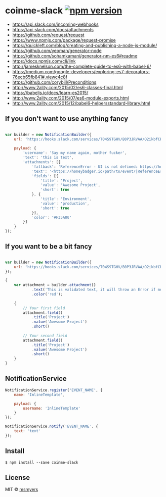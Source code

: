 # coinme-slack  [![npm version](https://badge.fury.io/js/coinme-slack.svg)](https://badge.fury.io/js/coinme-slack)

* https://api.slack.com/incoming-webhooks
* https://api.slack.com/docs/attachments
* https://github.com/request/request
* https://www.npmjs.com/package/request-promise
* https://quickleft.com/blog/creating-and-publishing-a-node-js-module/
* https://github.com/yeoman/generator-node
* https://github.com/sohamkamani/generator-nm-es6#readme
* https://docs.npmjs.com/cli/link
* http://jamesknelson.com/the-complete-guide-to-es6-with-babel-6/
* https://medium.com/google-developers/exploring-es7-decorators-76ecb65fb841#.viewc4c8f
* https://github.com/corybill/Preconditions
* http://www.2ality.com/2015/02/es6-classes-final.html
* https://babeljs.io/docs/learn-es2015/
* http://www.2ality.com/2015/07/es6-module-exports.html
* http://www.2ality.com/2015/12/babel6-helpersstandard-library.html

## If you don't want to use anything fancy

```javascript

var builder = new NotificationBuilder({
    url: 'https://hooks.slack.com/services/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',
    
    payload: {
        'username': 'Say my name again, mother fucker',
        'text': 'this is text',
        'attachments': [{
            'fallback': 'ReferenceError - UI is not defined: https://honeybadger.io/path/to/event/',
            'text': '<https://honeybadger.io/path/to/event/|ReferenceError> - UI is not defined',
            'fields': [{
                'title': 'Project',
                'value': 'Awesome Project',
                'short': true
            }, {
                'title': 'Environment',
                'value': 'production',
                'short': true
            }],
            'color': '#F35A00'
        }]
    }
});
```

## If you want to be a bit fancy

```javascript

var builder = new NotificationBuilder({
    url: 'https://hooks.slack.com/services/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'
});

{
    var attachment = builder.attachment()
            .text('This is validated text, it will throw an Error if not a string')
            .color('red');
            
    {
        // Your first field
        attachment.field()
            .title('Project')
            .value('Awesome Project')
            .short()
            
        // Your second field
        attachment.field()
            .title('Project')
            .value('Awesome Project')
            .short()
    }
}

```

## NotificationService

```javascript
NotificationService.register('EVENT_NAME', {
    name: 'InlineTemplate',

    payload: {
        username: 'InlineTemplate'
    }
});

NotificationService.notify('EVENT_NAME', {
    text: 'text'
});
```

## Install

```
$ npm install --save coinme-slack
```

## License

MIT © [msmyers](https://github.com/msmyers)
